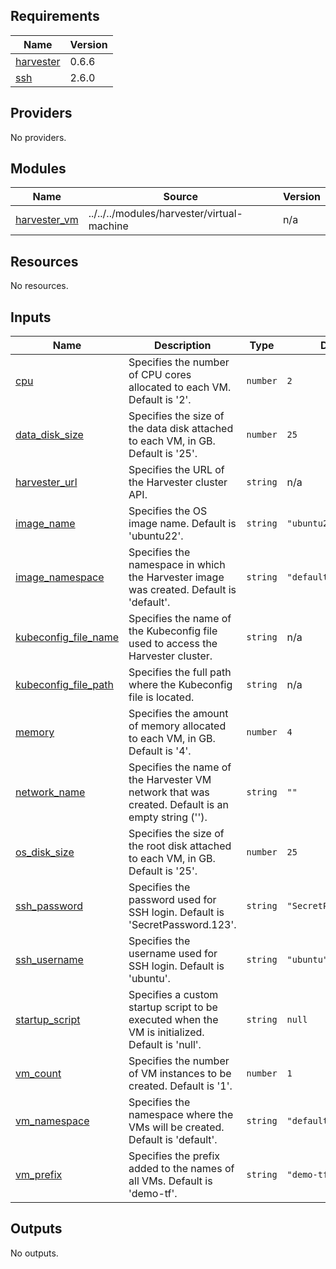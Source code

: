 ## Requirements

| Name | Version |
|------|---------|
| <a name="requirement_harvester"></a> [harvester](#requirement\_harvester) | 0.6.6 |
| <a name="requirement_ssh"></a> [ssh](#requirement\_ssh) | 2.6.0 |

## Providers

No providers.

## Modules

| Name | Source | Version |
|------|--------|---------|
| <a name="module_harvester_vm"></a> [harvester\_vm](#module\_harvester\_vm) | ../../../modules/harvester/virtual-machine | n/a |

## Resources

No resources.

## Inputs

| Name | Description | Type | Default | Required |
|------|-------------|------|---------|:--------:|
| <a name="input_cpu"></a> [cpu](#input\_cpu) | Specifies the number of CPU cores allocated to each VM. Default is '2'. | `number` | `2` | no |
| <a name="input_data_disk_size"></a> [data\_disk\_size](#input\_data\_disk\_size) | Specifies the size of the data disk attached to each VM, in GB. Default is '25'. | `number` | `25` | no |
| <a name="input_harvester_url"></a> [harvester\_url](#input\_harvester\_url) | Specifies the URL of the Harvester cluster API. | `string` | n/a | yes |
| <a name="input_image_name"></a> [image\_name](#input\_image\_name) | Specifies the OS image name. Default is 'ubuntu22'. | `string` | `"ubuntu22"` | no |
| <a name="input_image_namespace"></a> [image\_namespace](#input\_image\_namespace) | Specifies the namespace in which the Harvester image was created. Default is 'default'. | `string` | `"default"` | no |
| <a name="input_kubeconfig_file_name"></a> [kubeconfig\_file\_name](#input\_kubeconfig\_file\_name) | Specifies the name of the Kubeconfig file used to access the Harvester cluster. | `string` | n/a | yes |
| <a name="input_kubeconfig_file_path"></a> [kubeconfig\_file\_path](#input\_kubeconfig\_file\_path) | Specifies the full path where the Kubeconfig file is located. | `string` | n/a | yes |
| <a name="input_memory"></a> [memory](#input\_memory) | Specifies the amount of memory allocated to each VM, in GB. Default is '4'. | `number` | `4` | no |
| <a name="input_network_name"></a> [network\_name](#input\_network\_name) | Specifies the name of the Harvester VM network that was created. Default is an empty string (''). | `string` | `""` | no |
| <a name="input_os_disk_size"></a> [os\_disk\_size](#input\_os\_disk\_size) | Specifies the size of the root disk attached to each VM, in GB. Default is '25'. | `number` | `25` | no |
| <a name="input_ssh_password"></a> [ssh\_password](#input\_ssh\_password) | Specifies the password used for SSH login. Default is 'SecretPassword.123'. | `string` | `"SecretPassword.123"` | no |
| <a name="input_ssh_username"></a> [ssh\_username](#input\_ssh\_username) | Specifies the username used for SSH login. Default is 'ubuntu'. | `string` | `"ubuntu"` | no |
| <a name="input_startup_script"></a> [startup\_script](#input\_startup\_script) | Specifies a custom startup script to be executed when the VM is initialized. Default is 'null'. | `string` | `null` | no |
| <a name="input_vm_count"></a> [vm\_count](#input\_vm\_count) | Specifies the number of VM instances to be created. Default is '1'. | `number` | `1` | no |
| <a name="input_vm_namespace"></a> [vm\_namespace](#input\_vm\_namespace) | Specifies the namespace where the VMs will be created. Default is 'default'. | `string` | `"default"` | no |
| <a name="input_vm_prefix"></a> [vm\_prefix](#input\_vm\_prefix) | Specifies the prefix added to the names of all VMs. Default is 'demo-tf'. | `string` | `"demo-tf"` | no |

## Outputs

No outputs.
